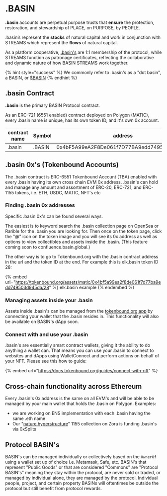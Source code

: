 # .BASIN

**.basin** accounts are perpetual purpose trusts that **ensure** the protection, restoration, and stewardship of PLACE, on PURPOSE, by PEOPLE. &#x20;

.basin’s represent the **stocks** of natural capital and work in conjunction with STREAMS which represent the **flows** of natural capital.

As a platform cooperative, [.basin's](.basin.md) are 1:1 membership of the protocol, while STREAMS function as patronage certificates, reflecting the collaborative and dynamic nature of how BASIN STREAMS work together.

{% hint style="success" %}
We commonly refer to .basin's as a "dot basin", a BASIN, or [$BASIN](https://twitter.com/search?q=%24BASIN)
{% endhint %}

## .basin Contract

**.basin** is the primary BASIN Protocol contract.&#x20;

As an ERC-721 (6551 enabled) contract deployed on Polygon (MATIC), every .basin name is unique, has its own token ID, and it's own 0x account.&#x20;

<table data-full-width="true"><thead><tr><th width="164">contract name</th><th width="93">Symbol</th><th>address</th><th data-type="content-ref"></th></tr></thead><tbody><tr><td>.basin</td><td>.BASIN</td><td>0x4bF5A99eA2F8De061f7D77BA9edd749503D945Da</td><td><a href="https://confluence.basin.global/explore/POLYGON:0x4bf5a99ea2f8de061f7d77ba9edd749503d945da">https://confluence.basin.global/explore/POLYGON:0x4bf5a99ea2f8de061f7d77ba9edd749503d945da</a></td></tr></tbody></table>

## .basin 0x's (Tokenbound Accounts)

The .basin contract is ERC-6551 Tokenbound Account (TBA) enabled with every .basin having its own cross chain EVM 0x address.  .basin's can hold and manage any amount and assortment of ERC-20, ERC-721, and ERC-1155 tokens, i.e. ETH, USDC, MATIC, NFT's etc

### Finding .basin 0x addresses

Specific .basin 0x's can be found several ways. &#x20;

The easiest is to keyword search the .basin collection page on OpenSea or Rarible for the .basin you are looking for. Then once on the token page, click the "@" icon on the token image and you will see its 0x address as well as options to view collectibles and assets inside the .basin.  (This feature coming soon to confluence.basin.global.)

The other way is to go to Tokenbound.org with the .basin contract address in the url and the token ID at the end.  For example this is elk.basin token ID 28:

{% embed url="https://tokenbound.org/assets/matic/0x4bf5a99ea2f8de061f7d77ba9edd749503d945da/28" %}
elk.basin example
{% endembed %}

### Managing assets inside your .basin

Assets inside .basin's can be managed from the [tokenbound.org app](https://tokenbound.org/) by connecting your wallet that the .basin resides in. This functionality will also be available on BASIN's dApp soon.

### Connect with and use your .basin

.basin's are essentially smart contract wallets, giving it the ability to do anything a wallet can. That means you can use your .basin to connect to websites and dApps using WalletConnect and perform actions on behalf of your NFT.  Please see this how to guide:

{% embed url="https://docs.tokenbound.org/guides/connect-with-nft" %}

## Cross-chain functionality across Ethereum

Every .basin's 0x address is the same on all EVM's and will be able to be managed by your main wallet that holds the .basin on Polygon. Examples:

* we are working on ENS implementation with each .basin having the same .eth name
* Our "[nature hyperstructure](https://zora.co/collect/zora:0x14b71a8e0c2c4d069cb230cc88a1423736b34096)" 1155 collection on Zora is funding .basin's via 0xSplits

## Protocol BASIN's

BASIN's can be managed individually or collectively based on the `OwnerOf` using a wallet set up of choice i.e. Metamask, Safe, etc.  BASIN's that represent "Public Goods" or that are considered "Commons" are "Protocol BASIN's" meaning they stay within the protocol, are never sold or traded, or managed by individual alone, they are managed by the protocol. Individual people, project, and certain property BASINs will oftentimes be outside the protocol but still benefit from protocol rewards.
